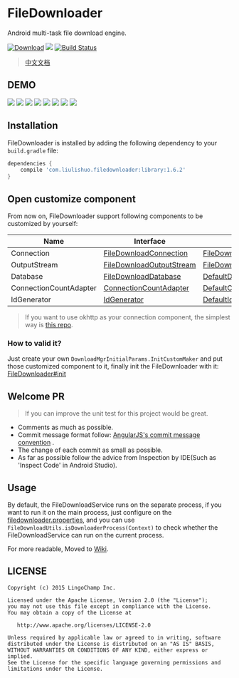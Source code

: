 # FileDownloader
Android multi-task file download engine.


[![Download][bintray_svg]][bintray_url]
![][file_downloader_svg]
[![Build Status][build_status_svg]][build_status_link]

> [中文文档](https://github.com/lingochamp/FileDownloader/blob/master/README-zh.md)

## DEMO

![][single_demo_gif]
![][chunked_demo_gif]
![][serial_tasks_demo_gif]
![][parallel_tasks_demo_gif]
![][tasks_manager_demo_gif]
![][hybrid_test_demo_gif]
![][avoid_drop_frames_1_gif]
![][avoid_drop_frames_2_gif]


## Installation

FileDownloader is installed by adding the following dependency to your `build.gradle` file:

```groovy
dependencies {
    compile 'com.liulishuo.filedownloader:library:1.6.2'
}
```

## Open customize component

From now on, FileDownloader support following components to be customized by yourself:

| Name | Interface | Default Impl
| --- | --- | ---
| Connection | [FileDownloadConnection][FileDownloadConnection-java-link] | [FileDownloadUrlConnection][FileDownloadUrlConnection-java-link]
| OutputStream | [FileDownloadOutputStream][FileDownloadOutputStream-java-link] | [FileDownloadRandomAccessFile][FileDownloadRandomAccessFile-java-link]
| Database | [FileDownloadDatabase][FileDownloadDatabase-java-link] | [DefaultDatabaseImpl][DefaultDatabaseImpl-java-link]
| ConnectionCountAdapter | [ConnectionCountAdapter][ConnectionCountAdapter-java-link] | [DefaultConnectionCountAdapter][DefaultConnectionCountAdapter-java-link]
| IdGenerator | [IdGenerator][IdGenerator-java-link] | [DefaultIdGenerator][DefaultIdGenerator-java-link]

> If you want to use okhttp as your connection component, the simplest way is [this repo](https://github.com/Jacksgong/filedownloader-okhttp3-connection).

### How to valid it?

Just create your own `DownloadMgrInitialParams.InitCustomMaker` and put those customized component to it, finally init the FileDownloader with it: [FileDownloader#init](https://github.com/lingochamp/FileDownloader/blob/master/library/src/main/java/com/liulishuo/filedownloader/FileDownloader.java#L62)

## Welcome PR

> If you can improve the unit test for this project would be great.

- Comments as much as possible.
- Commit message format follow: [AngularJS's commit message convention](https://github.com/angular/angular.js/blob/master/CONTRIBUTING.md#-git-commit-guidelines) .
- The change of each commit as small as possible.
- As far as possible follow the advice from Inspection by IDE(Such as 'Inspect Code' in Android Studio).

## Usage

By default, the FileDownloadService runs on the separate process, if you want to run it on the main process, just configure on the [filedownloader.properties](https://github.com/lingochamp/FileDownloader/wiki/filedownloader.properties), and you can use `FileDownloadUtils.isDownloaderProcess(Context)` to check whether the FileDownloadService can run on the current process.

For more readable, Moved to [Wiki](https://github.com/lingochamp/FileDownloader/wiki).

## LICENSE

```
Copyright (c) 2015 LingoChamp Inc.

Licensed under the Apache License, Version 2.0 (the "License");
you may not use this file except in compliance with the License.
You may obtain a copy of the License at

   http://www.apache.org/licenses/LICENSE-2.0

Unless required by applicable law or agreed to in writing, software
distributed under the License is distributed on an "AS IS" BASIS,
WITHOUT WARRANTIES OR CONDITIONS OF ANY KIND, either express or implied.
See the License for the specific language governing permissions and
limitations under the License.
```

[license_2_svg]: https://img.shields.io/hexpm/l/plug.svg
[android_platform_svg]: https://img.shields.io/badge/Platform-Android-brightgreen.svg
[file_downloader_svg]: https://img.shields.io/badge/Android-FileDownloader-orange.svg
[hybrid_test_demo_gif]: https://github.com/lingochamp/FileDownloader/raw/master/art/hybrid_test_demo.gif
[parallel_tasks_demo_gif]: https://github.com/lingochamp/FileDownloader/raw/master/art/parallel_tasks_demo.gif
[serial_tasks_demo_gif]: https://github.com/lingochamp/FileDownloader/raw/master/art/serial_tasks_demo.gif
[tasks_manager_demo_gif]: https://github.com/lingochamp/FileDownloader/raw/master/art/tasks_manager_demo.gif
[avoid_drop_frames_1_gif]: https://github.com/lingochamp/FileDownloader/raw/master/art/avoid_drop_frames1.gif
[avoid_drop_frames_2_gif]: https://github.com/lingochamp/FileDownloader/raw/master/art/avoid_drop_frames2.gif
[single_demo_gif]: https://github.com/lingochamp/FileDownloader/raw/master/art/single_demo.gif
[chunked_demo_gif]: https://github.com/lingochamp/FileDownloader/raw/master/art/chunked_demo.gif
[bintray_svg]: https://api.bintray.com/packages/jacksgong/maven/FileDownloader/images/download.svg
[bintray_url]: https://bintray.com/jacksgong/maven/FileDownloader/_latestVersion
[file_download_listener_callback_flow_png]: https://github.com/lingochamp/FileDownloader/raw/master/art/filedownloadlistener_callback_flow.png
[build_status_svg]: https://travis-ci.org/lingochamp/FileDownloader.svg?branch=master
[build_status_link]: https://travis-ci.org/lingochamp/FileDownloader
[FileDownloadConnection-java-link]: https://github.com/lingochamp/FileDownloader/blob/master/library/src/main/java/com/liulishuo/filedownloader/connection/FileDownloadConnection.java
[FileDownloadUrlConnection-java-link]: https://github.com/lingochamp/FileDownloader/blob/master/library/src/main/java/com/liulishuo/filedownloader/connection/FileDownloadUrlConnection.java
[FileDownloadDatabase-java-link]: https://github.com/lingochamp/FileDownloader/blob/master/library/src/main/java/com/liulishuo/filedownloader/services/FileDownloadDatabase.java
[DefaultDatabaseImpl-java-link]: https://github.com/lingochamp/FileDownloader/blob/master/library/src/main/java/com/liulishuo/filedownloader/services/DefaultDatabaseImpl.java
[FileDownloadOutputStream-java-link]: https://github.com/lingochamp/FileDownloader/blob/master/library/src/main/java/com/liulishuo/filedownloader/stream/FileDownloadOutputStream.java
[FileDownloadRandomAccessFile-java-link]: https://github.com/lingochamp/FileDownloader/blob/master/library/src/main/java/com/liulishuo/filedownloader/stream/FileDownloadRandomAccessFile.java
[ConnectionCountAdapter-java-link]: https://github.com/lingochamp/FileDownloader/blob/master/library/src/main/java/com/liulishuo/filedownloader/util/FileDownloadHelper.java#L100
[DefaultConnectionCountAdapter-java-link]: https://github.com/lingochamp/FileDownloader/blob/master/library/src/main/java/com/liulishuo/filedownloader/connection/DefaultConnectionCountAdapter.java
[IdGenerator-java-link]: https://github.com/lingochamp/FileDownloader/blob/master/library/src/main/java/com/liulishuo/filedownloader/util/FileDownloadHelper.java#L55
[DefaultIdGenerator-java-link]: https://github.com/lingochamp/FileDownloader/blob/master/library/src/main/java/com/liulishuo/filedownloader/services/DefaultIdGenerator.java
